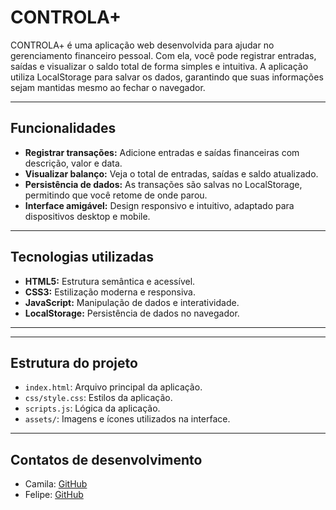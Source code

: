 # CONTROLA+

CONTROLA+ é uma aplicação web desenvolvida para ajudar no gerenciamento financeiro pessoal. Com ela, você pode registrar entradas, saídas e visualizar o saldo total de forma simples e intuitiva. A aplicação utiliza LocalStorage para salvar os dados, garantindo que suas informações sejam mantidas mesmo ao fechar o navegador.

---

## Funcionalidades

- **Registrar transações:** Adicione entradas e saídas financeiras com descrição, valor e data.
- **Visualizar balanço:** Veja o total de entradas, saídas e saldo atualizado.
- **Persistência de dados:** As transações são salvas no LocalStorage, permitindo que você retome de onde parou.
- **Interface amigável:** Design responsivo e intuitivo, adaptado para dispositivos desktop e mobile.

---

## Tecnologias utilizadas

- **HTML5:** Estrutura semântica e acessível.
- **CSS3:** Estilização moderna e responsiva.
- **JavaScript:** Manipulação de dados e interatividade.
- **LocalStorage:** Persistência de dados no navegador.

---

<!-- 
## Como executar o projeto

1. Clone este repositório:

   ```bash
   git clone https://github.com/fzsdev/ProjExtensaoDevSoftware.git
   ```

2. Navegue até o diretório do projeto:

   ```bash
   cd controla-mais
   ```

3. Abra o arquivo `index.html` no navegador.
-->

---

## Estrutura do projeto

- `index.html`: Arquivo principal da aplicação.
- `css/style.css`: Estilos da aplicação.
- `scripts.js`: Lógica da aplicação.
- `assets/`: Imagens e ícones utilizados na interface.

---

## Contatos de desenvolvimento

- Camila: [GitHub](https://github.com/c-camila)
- Felipe: [GitHub](https://github.com/fzsdev)
